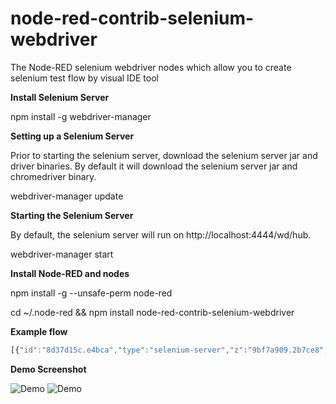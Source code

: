 # node-red-contrib-selenium-webdriver
The Node-RED selenium webdriver nodes which allow you to create selenium test flow by visual IDE tool

**Install Selenium Server**

npm install -g webdriver-manager

**Setting up a Selenium Server**

Prior to starting the selenium server, download the selenium server jar and driver binaries. By default it will download the selenium server jar and chromedriver binary.

webdriver-manager update

**Starting the Selenium Server**

By default, the selenium server will run on http://localhost:4444/wd/hub.

webdriver-manager start

**Install Node-RED and nodes**

npm install -g --unsafe-perm node-red

cd ~/.node-red && npm install node-red-contrib-selenium-webdriver

**Example flow**

```javascript
[{"id":"8d37d15c.e4bca","type":"selenium-server","z":"9bf7a909.2b7ce8","remoteurl":"http://localhost:4444/wd/hub","browser":"chrome"},{"id":"9eb839a4.576da8","type":"subflow","name":"TestCase-01","info":"","in":[{"x":40,"y":40,"wires":[{"id":"eaa1dc4e.b80e4"}]}],"out":[{"x":820,"y":140,"wires":[{"id":"7784e451.3db55c","port":0}]}]},{"id":"eaa1dc4e.b80e4","type":"open-web","z":"9eb839a4.576da8","name":"","weburl":"https://www.google.com/","width":"480","height":"640","webtitle":"Google","timeout":"3000","maximized":false,"server":"8d37d15c.e4bca","x":150,"y":40,"wires":[["a510c39e.b7d1e"]]},{"id":"7784e451.3db55c","type":"close-web","z":"9eb839a4.576da8","name":"","x":730,"y":140,"wires":[[]]},{"id":"eb9dc5b7.daede8","type":"delay","z":"9eb839a4.576da8","name":"","pauseType":"delay","timeout":"1","timeoutUnits":"seconds","rate":"1","rateUnits":"second","randomFirst":"1","randomLast":"5","randomUnits":"seconds","drop":false,"x":720,"y":40,"wires":[["7784e451.3db55c"]]},{"id":"a510c39e.b7d1e","type":"find-object","z":"9eb839a4.576da8","name":"","selector":"name","target":"btnK","timeout":"1000","x":140,"y":140,"wires":[["97132bb7.d0c7f8"]]},{"id":"97132bb7.d0c7f8","type":"get-value","z":"9eb839a4.576da8","name":"CheckButton","expected":"Tìm với Google","selector":"name","target":"btnK","timeout":"1000","x":350,"y":40,"wires":[["a857b117.96698"]]},{"id":"a857b117.96698","type":"send-keys","z":"9eb839a4.576da8","name":"","text":"cuongdd1","selector":"xpath","target":"//*[@id=\"lst-ib\"]","timeout":"1000","x":350,"y":140,"wires":[["2104be19.890932"]]},{"id":"2104be19.890932","type":"click-on","z":"9eb839a4.576da8","name":"","selector":"name","target":"btnG","timeout":"10000","x":540,"y":40,"wires":[["d34a20c2.032b3"]]},{"id":"d34a20c2.032b3","type":"run-script","z":"9eb839a4.576da8","name":"","func":"\nreturn arguments[0].innerHTML;","selector":"name","target":"","timeout":"10000","x":550,"y":140,"wires":[["eb9dc5b7.daede8"]]},{"id":"1822e678.218c9a","type":"function","z":"9bf7a909.2b7ce8","name":"ErrorHandle","func":"if (msg.error) {\n    msg.statusCode = 400;\n    msg.payload = msg.error;\n}\nreturn msg;","outputs":1,"noerr":0,"x":490,"y":180,"wires":[["25be5899.42e508"]]},{"id":"3a40c2f8.8cb59e","type":"inject","z":"9bf7a909.2b7ce8","name":"","topic":"","payload":"","payloadType":"date","repeat":"","crontab":"","once":false,"x":140,"y":180,"wires":[["75b10a63.4f1274"]]},{"id":"25be5899.42e508","type":"debug","z":"9bf7a909.2b7ce8","name":"","active":true,"console":"false","complete":"false","x":670,"y":180,"wires":[]},{"id":"75b10a63.4f1274","type":"subflow:9eb839a4.576da8","z":"9bf7a909.2b7ce8","x":310,"y":180,"wires":[["1822e678.218c9a"]]}]
```
**Demo Screenshot**

![Demo](https://raw.githubusercontent.com/cuongquay/node-red-contrib-selenium-webdriver/master/images/test-spec.png)
![Demo](https://raw.githubusercontent.com/cuongquay/node-red-contrib-selenium-webdriver/master/images/test-scen.png)


